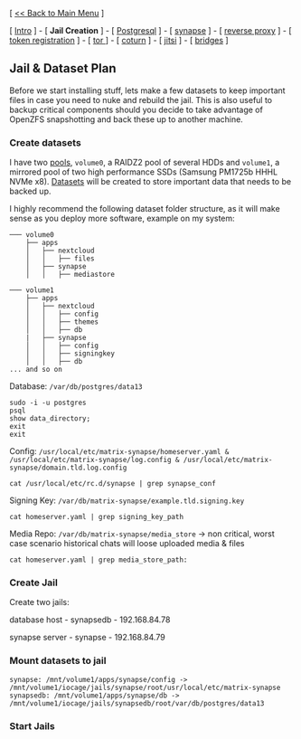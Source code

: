 [ [<< Back to Main Menu](https://github.com/seth586/guides/blob/master/README.md) ]

[ [Intro](README.md) ] - [ **Jail Creation** ] - [ [Postgresql](2_postgresql.md) ] - [ [synapse](3_synapse.md) ] - [ [reverse proxy](4_nginx.md) ] - [ [token registration](5_registration.md) ] - [ [tor ](6_tor.md)] - [ [coturn](7_coturn.md) ] - [ [jitsi](8_jitsi.md) ] - [ [bridges](9_bridges.md) ]

## Jail & Dataset Plan

Before we start installing stuff, lets make a few datasets to keep important files in case you need to nuke and rebuild the jail. This is also useful to backup critical components should you decide to take advantage of OpenZFS snapshotting and back these up to another machine.


### Create datasets
I have two [pools](https://www.truenas.com/docs/core/storage/pools/poolcreate/), `volume0`, a RAIDZ2 pool of several HDDs and `volume1`, a mirrored pool of two high performance SSDs (Samsung PM1725b HHHL NVMe x8). [Datasets](https://www.truenas.com/docs/core/storage/pools/datasets/) will be created to store important data that needs to be backed up.

I highly recommend the following dataset folder structure, as it will make sense as you deploy more software, example on my system:
```
─── volume0
    ├── apps
    │   ├── nextcloud
    │   │   ├── files  
    │   ├── synapse
    │   │   ├── mediastore 

─── volume1
    ├── apps
    │   ├── nextcloud
    │   │   ├── config
    │   │   ├── themes
    │   │   ├── db
    |   ├── synapse
    │   │   ├── config
    │   │   ├── signingkey
    │   │   ├── db    
... and so on
```  

Database: `/var/db/postgres/data13`
```
sudo -i -u postgres
psql
show data_directory;
exit
exit
```

Config: `/usr/local/etc/matrix-synapse/homeserver.yaml & /usr/local/etc/matrix-synapse/log.config & /usr/local/etc/matrix-synapse/domain.tld.log.config`

`cat /usr/local/etc/rc.d/synapse | grep synapse_conf`

Signing Key: `/var/db/matrix-synapse/example.tld.signing.key`

`cat homeserver.yaml | grep signing_key_path`

Media Repo: `/var/db/matrix-synapse/media_store` -> non critical, worst case scenario historical chats will loose uploaded media & files

`cat homeserver.yaml | grep media_store_path:`

### Create Jail

Create two jails:

database host - synapsedb - 192.168.84.78

synapse server - synapse - 192.168.84.79

### Mount datasets to jail
```
synapse: /mnt/volume1/apps/synapse/config -> /mnt/volume1/iocage/jails/synapse/root/usr/local/etc/matrix-synapse
synapsedb: /mnt/volume1/apps/synapse/db -> /mnt/volume1/iocage/jails/synapsedb/root/var/db/postgres/data13
```
### Start Jails


